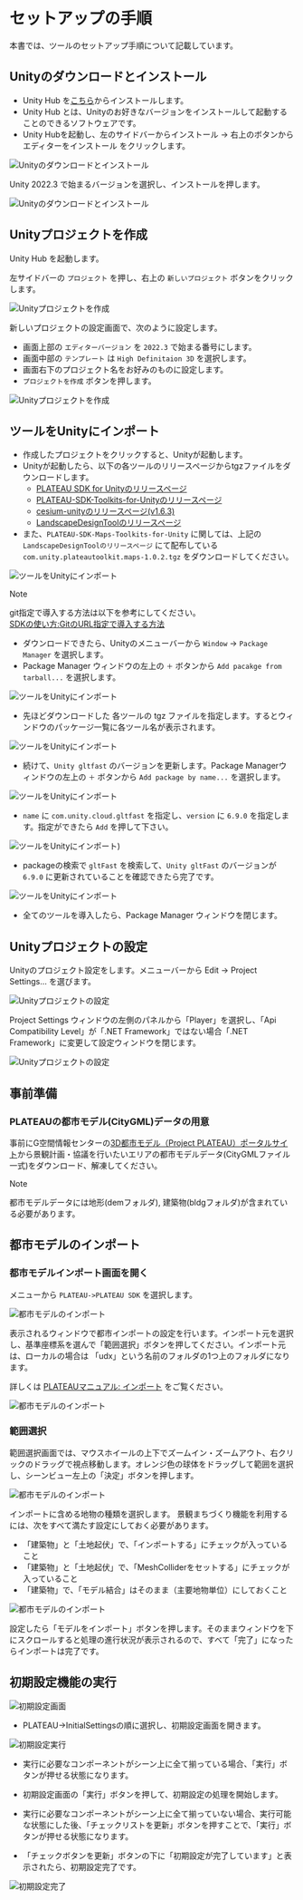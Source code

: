 # セットアップの手順

本書では、ツールのセットアップ手順について記載しています。

## Unityのダウンロードとインストール
- Unity Hub を[こちら](https://unity3d.com/jp/get-unity/download)からインストールします。
- Unity Hub とは、Unityのお好きなバージョンをインストールして起動することのできるソフトウェアです。
- Unity Hubを起動し、左のサイドバーからインストール → 右上のボタンからエディターをインストール をクリックします。

![Unityのダウンロードとインストール](../resources/Install/unityHubMenu.png)

Unity 2022.3 で始まるバージョンを選択し、インストールを押します。

![Unityのダウンロードとインストール](../resources/Install/unityHubInstall.png)

## Unityプロジェクトを作成
Unity Hub を起動します。

左サイドバーの `プロジェクト` を押し、右上の `新しいプロジェクト` ボタンをクリックします。

![Unityプロジェクトを作成](../resources/Install/unityHubProject.png)

新しいプロジェクトの設定画面で、次のように設定します。
- 画面上部の `エディターバージョン` を `2022.3` で始まる番号にします。
- 画面中部の `テンプレート` は `High Definitaion 3D` を選択します。
- 画面右下のプロジェクト名をお好みのものに設定します。
- `プロジェクトを作成` ボタンを押します。

![Unityプロジェクトを作成](../resources/Install/createProject.png)

## ツールをUnityにインポート

- 作成したプロジェクトをクリックすると、Unityが起動します。
- Unityが起動したら、以下の各ツールのリリースページからtgzファイルをダウンロードします。
  - [PLATEAU SDK for Unityのリリースページ](https://github.com/Project-PLATEAU/PLATEAU-SDK-for-Unity/releases)
  - [PLATEAU-SDK-Toolkits-for-Unityのリリースページ](https://github.com/Project-PLATEAU/PLATEAU-SDK-Toolkits-for-Unity/releases)
  - [cesium-unityのリリースページ(v1.6.3)](https://github.com/CesiumGS/cesium-unity/releases/tag/v1.6.3)
  - [LandscapeDesignToolのリリースページ](https://github.com/Synesthesias/landscape-design-tool/releases)
- また、`PLATEAU-SDK-Maps-Toolkits-for-Unity` に関しては、上記の `LandscapeDesignToolのリリースページ` にて配布している `com.unity.plateautoolkit.maps-1.0.2.tgz` をダウンロードしてください。

![ツールをUnityにインポート](../resources/Install/packageMapsToolkit.png)

> [!NOTE]  
> git指定で導入する方法は以下を参考にしてください。<br>
> [SDKの使い方:GitのURL指定で導入する方法](https://project-plateau.github.io/PLATEAU-SDK-for-Unity/manual/Installation.html#git%E3%81%AEurl%E6%8C%87%E5%AE%9A%E3%81%A7%E5%B0%8E%E5%85%A5%E3%81%99%E3%82%8B%E6%96%B9%E6%B3%95)

- ダウンロードできたら、Unityのメニューバーから `Window` → `Package Manager` を選択します。
- Package Manager ウィンドウの左上の `＋` ボタンから `Add pacakge from tarball...` を選択します。

![ツールをUnityにインポート](../resources/Install/addPacakge.png)

- 先ほどダウンロードした 各ツールの tgz ファイルを指定します。するとウィンドウのパッケージ一覧に各ツール名が表示されます。

![ツールをUnityにインポート](../resources/Install/packageManager.png)

- 続けて、`Unity gltfast` のバージョンを更新します。Package Managerウィンドウの左上の `＋` ボタンから `Add package by name...` を選択します。

![ツールをUnityにインポート](../resources/Install/packageInstallGltFast_01.png)

- `name` に `com.unity.cloud.gltfast` を指定し、`version` に `6.9.0` を指定します。指定ができたら `Add` を押して下さい。

![ツールをUnityにインポート](../resources/Install/packageInstallGltFast_02.png))

- packageの検索で `gltFast` を検索して、`Unity gltFast` のバージョンが `6.9.0` に更新されていることを確認できたら完了です。

![ツールをUnityにインポート](../resources/Install/packageInstallGltFast_03.png)

- 全てのツールを導入したら、Package Manager ウィンドウを閉じます。

## Unityプロジェクトの設定

Unityのプロジェクト設定をします。メニューバーから Edit → Project Settings… を選びます。

![Unityプロジェクトの設定](../resources/Install/editMenu.png)

Project Settings ウィンドウの左側のパネルから「Player」を選択し、「Api Compatibility Level」が「.NET Framework」ではない場合「.NET Framework」に変更して設定ウィンドウを閉じます。

![Unityプロジェクトの設定](../resources/Install/apiCompatibilityLevel.png)

## 事前準備
### PLATEAUの都市モデル(CityGML)データの用意
事前にG空間情報センターの[3D都市モデル（Project PLATEAU）ポータルサイト](https://front.geospatial.jp/plateau_portal_site/)から景観計画・協議を行いたいエリアの都市モデルデータ(CityGMLファイル一式)をダウンロード、解凍してください。

> [!NOTE]  
> 都市モデルデータには地形(demフォルダ), 建築物(bldgフォルダ)が含まれている必要があります。

## 都市モデルのインポート
### 都市モデルインポート画面を開く
メニューから `PLATEAU->PLATEAU SDK` を選択します。

![都市モデルのインポート](../resources/Install/plateauMenu.png)

表示されるウィンドウで都市インポートの設定を行います。インポート元を選択し、基準座標系を選んで「範囲選択」ボタンを押してください。インポート元は、ローカルの場合は 「udx」という名前のフォルダの1つ上のフォルダになります。

詳しくは [PLATEAUマニュアル: インポート](https://project-plateau.github.io/PLATEAU-SDK-for-Unity/manual/ImportCityModels.html) をご覧ください。

![都市モデルのインポート](../resources/Install/plateauSdkMenu.png)

### 範囲選択
範囲選択画面では、マウスホイールの上下でズームイン・ズームアウト、右クリックのドラッグで視点移動します。オレンジ色の球体をドラッグして範囲を選択し、シーンビュー左上の「決定」ボタンを押します。

![都市モデルのインポート](../resources/Install/rangeSelectionScreen.png)

インポートに含める地物の種類を選択します。
景観まちづくり機能を利用するには、次をすべて満たす設定にしておく必要があります。

- 「建築物」と「土地起伏」で、「インポートする」にチェックが入っていること
- 「建築物」と「土地起伏」で、「MeshColliderをセットする」にチェックが入っていること
- 「建築物」で、「モデル結合」はそのまま（主要地物単位）にしておくこと

![都市モデルのインポート](../resources/Install/geographicFeatureSetting.png)

設定したら「モデルをインポート」ボタンを押します。そのままウィンドウを下にスクロールすると処理の進行状況が表示されるので、すべて「完了」になったらインポートは完了です。

## 初期設定機能の実行

![初期設定画面](../resources/InitialSettings/InitialSettings_Open.png)

- PLATEAU→InitialSettingsの順に選択し、初期設定画面を開きます。

![初期設定実行](../resources/InitialSettings/InitialSettings_Run.png)

- 実行に必要なコンポーネントがシーン上に全て揃っている場合、「実行」ボタンが押せる状態になります。

- 初期設定画面の「実行」ボタンを押して、初期設定の処理を開始します。

- 実行に必要なコンポーネントがシーン上に全て揃っていない場合、実行可能な状態にした後、「チェックリストを更新」ボタンを押すことで、「実行」ボタンが押せる状態になります。

- 「チェックボタンを更新」ボタンの下に「初期設定が完了しています」と表示されたら、初期設定完了です。

![初期設定完了](../resources/InitialSettings/InitialSettings_Finish.png)
